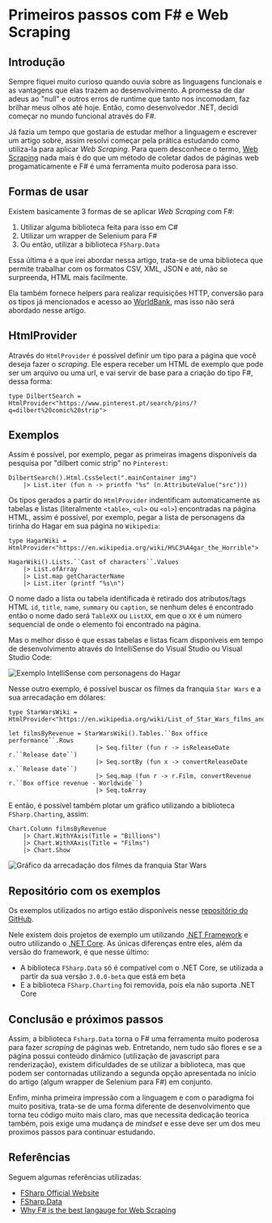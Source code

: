 # Primeiros passos com F# e Web Scraping

## Introdução

Sempre fiquei muito curioso quando ouvia sobre as linguagens funcionais e as vantagens que elas trazem ao desenvolvimento. A promessa de dar adeus ao "null" e outros erros de runtime que tanto nos incomodam, faz brilhar meus olhos até hoje. Então, como desenvolvedor .NET, decidi começar no mundo funcional através do F#.

Já fazia um tempo que gostaria de estudar melhor a linguagem e escrever um artigo sobre, assim resolvi começar pela prática estudando como utiliza-la para aplicar _Web Scraping_. Para quem desconhece o termo, [Web Scraping](https://en.wikipedia.org/wiki/Web_scraping) nada mais é do que um método de coletar dados de páginas web progamaticamente e F# é uma ferramenta muito poderosa para isso.

## Formas de usar

Existem basicamente 3 formas de se aplicar _Web Scraping_ com F#:

1. Utilizar alguma biblioteca feita para isso em C#
2. Utilizar um wrapper de Selenium para F#
3. Ou então, utilizar a biblioteca `FSharp.Data`

Essa última é a que irei abordar nessa artigo, trata-se de uma biblioteca que permite trabalhar com os formatos CSV, XML, JSON e até, não se surpreenda, HTML mais facilmente. 

Ela também fornece helpers para realizar requisições HTTP, conversão para os tipos já mencionados e acesso ao [WorldBank](http://www.worldbank.org/), mas isso não será abordado nesse artigo.

## HtmlProvider

Através do `HtmlProvider` é possível definir um tipo para a página que você deseja fazer o _scraping_. Ele espera receber um HTML de exemplo que pode ser um arquivo ou uma url, e vai servir de base para a criação do tipo F#, dessa forma:

``` f#
type DilbertSearch = HtmlProvider<"https://www.pinterest.pt/search/pins/?q=dilbert%20comic%20strip">
```

## Exemplos

Assim é possível, por exemplo, pegar as primeiras imagens disponíveis da pesquisa por "dilbert comic strip" no `Pinterest`:

``` f#
DilbertSearch().Html.CssSelect(".mainContainer img")
    |> List.iter (fun n -> printfn "%s" (n.AttributeValue("src")))
```

Os tipos gerados a partir do `HtmlProvider` indentificam automaticamente as tabelas e listas (literalmente `<table>`, `<ul>` ou `<ol>`) encontradas na página HTML, assim é possível, por exemplo, pegar a lista de personagens da tirinha do Hagar em sua página no `Wikipedia`:

``` f#
type HagarWiki = HtmlProvider<"https://en.wikipedia.org/wiki/H%C3%A4gar_the_Horrible">

HagarWiki().Lists.``Cast of characters``.Values
    |> List.ofArray
    |> List.map getCharacterName
    |> List.iter (printf "%s\n")
```

O nome dado a lista ou tabela identificada é retirado dos atributos/tags HTML `id`, `title`, `name`, `summary` ou `caption`, se nenhum deles é encontrado então o nome dado será `TableXX` ou `ListXX`, em que o `XX` é um número sequencial de onde o elemento foi encontrado na página.

Mas o melhor disso é que essas tabelas e listas ficam disponíveis em tempo de desenvolvimento através do IntelliSense do Visual Studio ou Visual Studio Code:

![Exemplo IntelliSense com personagens do Hagar](https://user-images.githubusercontent.com/16840260/40587521-62d056f2-61a6-11e8-990b-53301248b71f.gif "Exemplo IntelliSense com personagens do Hagar")

Nesse outro exemplo, é possível buscar os filmes da franquia `Star Wars` e a sua arrecadação em dólares:

``` f#
type StarWarsWiki = HtmlProvider<"https://en.wikipedia.org/wiki/List_of_Star_Wars_films_and_television_series">

let filmsByRevenue = StarWarsWiki().Tables.``Box office performance``.Rows
                        |> Seq.filter (fun r -> isReleaseDate r.``Release date``)
                        |> Seq.sortBy (fun x -> convertReleaseDate x.``Release date``)
                        |> Seq.map (fun r -> r.Film, convertRevenue r.``Box office revenue - Worldwide``)
                        |> Seq.toArray
```

E então, é possível também plotar um gráfico utilizando a biblioteca `FSharp.Charting`, assim:

``` f#
Chart.Column filmsByRevenue
    |> Chart.WithYAxis(Title = "Billions")
    |> Chart.WithXAxis(Title = "Films")
    |> Chart.Show
```

![Gráfico da arrecadação dos filmes da franquia Star Wars](https://user-images.githubusercontent.com/16840260/40587523-6414d826-61a6-11e8-940e-d1f60f38c1f9.PNG "Exemplo de arrecadações")

## Repositório com os exemplos

Os exemplos utilizados no artigo estão disponíveis nesse [repositório do GitHub](https://github.com/cassiofariasmachado/webscraping-with-fsharp).

Nele existem dois projetos de exemplo um utilizando [.NET Framework](https://github.com/cassiofariasmachado/webscraping-with-fsharp/tree/master/src/samples) e outro utilizando o [.NET Core](https://github.com/cassiofariasmachado/webscraping-with-fsharp/tree/master/src/samples-core). As únicas diferenças entre eles, além da versão do framework, é que nesse último: 

* A biblioteca `FSharp.Data` só é compatível com o .NET Core, se utilizada a partir da sua versão `3.0.0-beta` que está em beta
* E a biblioteca `FSharp.Charting` foi removida, pois ela não suporta .NET Core

## Conclusão e próximos passos

Assim, a biblioteca `Fsharp.Data` torna o F# uma ferramenta muito poderosa para fazer _scraping_ de páginas web. Entretando, nem tudo são flores e se a página possui conteúdo dinâmico (utilização de javascript para renderização), existem dificuldades de se utilizar a biblioteca, mas que podem ser contornadas utilizando a segunda opção apresentada no início do artigo (algum wrapper de Selenium para F#) em conjunto. 

Enfim, minha primeira impressão com a linguagem e com o paradigma foi muito positiva, trata-se de uma forma diferente de desenvolvimento que torna teu código muito mais claro, mas que necessita dedicação teorica também, pois exige uma mudança de _mindset_ e esse deve ser um dos meu proximos passos para continuar estudando.

## Referências

Seguem algumas referências utilizadas:

* [FSharp Official Website](https://fsharp.org/)
* [FSharp.Data](http://fsharp.github.io/FSharp.Data/index.html)
* [Why F# is the best langauge for Web Scraping](https://biarity.gitlab.io/2016/11/23/why-f-is-the-best-langauge-for-web-scraping/)